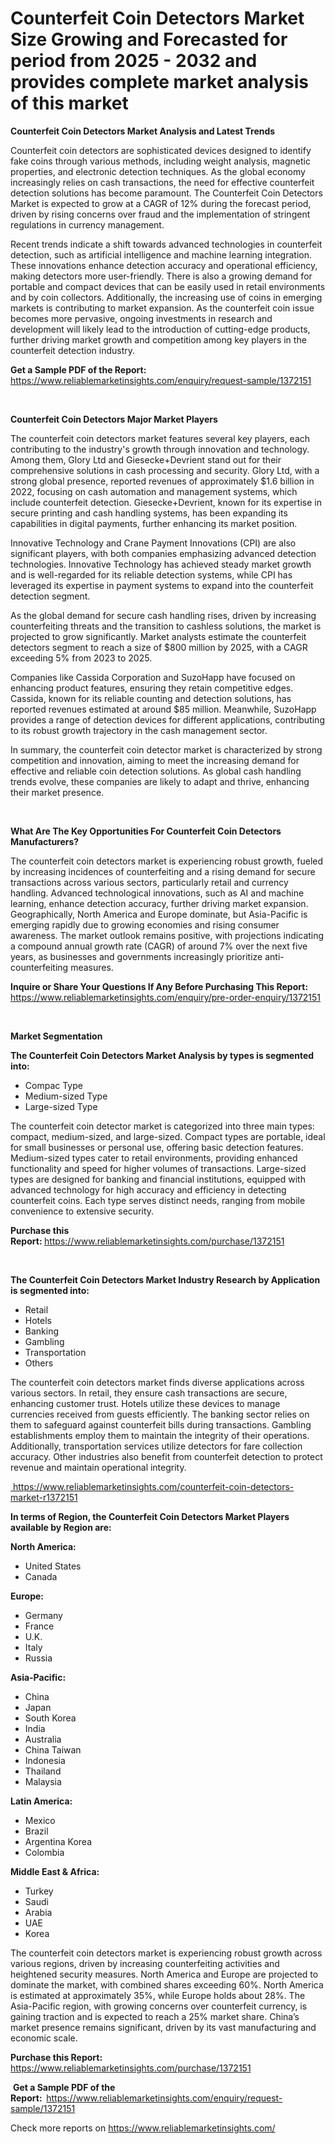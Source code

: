 <p><h1>Counterfeit Coin Detectors Market Size Growing and Forecasted for period from 2025 - 2032 and provides complete market analysis of this market</h1></p><p><strong>Counterfeit Coin Detectors Market Analysis and Latest Trends</strong></p>
<p><p>Counterfeit coin detectors are sophisticated devices designed to identify fake coins through various methods, including weight analysis, magnetic properties, and electronic detection techniques. As the global economy increasingly relies on cash transactions, the need for effective counterfeit detection solutions has become paramount. The Counterfeit Coin Detectors Market is expected to grow at a CAGR of 12% during the forecast period, driven by rising concerns over fraud and the implementation of stringent regulations in currency management.</p><p>Recent trends indicate a shift towards advanced technologies in counterfeit detection, such as artificial intelligence and machine learning integration. These innovations enhance detection accuracy and operational efficiency, making detectors more user-friendly. There is also a growing demand for portable and compact devices that can be easily used in retail environments and by coin collectors. Additionally, the increasing use of coins in emerging markets is contributing to market expansion. As the counterfeit coin issue becomes more pervasive, ongoing investments in research and development will likely lead to the introduction of cutting-edge products, further driving market growth and competition among key players in the counterfeit detection industry.</p></p>
<p><strong>Get a Sample PDF of the Report:&nbsp;</strong> <a href="https://www.reliablemarketinsights.com/enquiry/request-sample/1372151?utm_campaign=3121&utm_medium=2&utm_source=Github&utm_content=ia&utm_term=22032025&utm_id=counterfeit-coin-detectors">https://www.reliablemarketinsights.com/enquiry/request-sample/1372151</a></p>
<p>&nbsp;</p>
<p><strong>Counterfeit Coin Detectors Major Market Players</strong></p>
<p><p>The counterfeit coin detectors market features several key players, each contributing to the industry's growth through innovation and technology. Among them, Glory Ltd and Giesecke+Devrient stand out for their comprehensive solutions in cash processing and security. Glory Ltd, with a strong global presence, reported revenues of approximately $1.6 billion in 2022, focusing on cash automation and management systems, which include counterfeit detection. Giesecke+Devrient, known for its expertise in secure printing and cash handling systems, has been expanding its capabilities in digital payments, further enhancing its market position.</p><p>Innovative Technology and Crane Payment Innovations (CPI) are also significant players, with both companies emphasizing advanced detection technologies. Innovative Technology has achieved steady market growth and is well-regarded for its reliable detection systems, while CPI has leveraged its expertise in payment systems to expand into the counterfeit detection segment.</p><p>As the global demand for secure cash handling rises, driven by increasing counterfeiting threats and the transition to cashless solutions, the market is projected to grow significantly. Market analysts estimate the counterfeit detectors segment to reach a size of $800 million by 2025, with a CAGR exceeding 5% from 2023 to 2025.</p><p>Companies like Cassida Corporation and SuzoHapp have focused on enhancing product features, ensuring they retain competitive edges. Cassida, known for its reliable counting and detection solutions, has reported revenues estimated at around $85 million. Meanwhile, SuzoHapp provides a range of detection devices for different applications, contributing to its robust growth trajectory in the cash management sector.</p><p>In summary, the counterfeit coin detector market is characterized by strong competition and innovation, aiming to meet the increasing demand for effective and reliable coin detection solutions. As global cash handling trends evolve, these companies are likely to adapt and thrive, enhancing their market presence.</p></p>
<p>&nbsp;</p>
<p><strong>What Are The Key Opportunities For Counterfeit Coin Detectors Manufacturers?</strong></p>
<p><p>The counterfeit coin detectors market is experiencing robust growth, fueled by increasing incidences of counterfeiting and a rising demand for secure transactions across various sectors, particularly retail and currency handling. Advanced technological innovations, such as AI and machine learning, enhance detection accuracy, further driving market expansion. Geographically, North America and Europe dominate, but Asia-Pacific is emerging rapidly due to growing economies and rising consumer awareness. The market outlook remains positive, with projections indicating a compound annual growth rate (CAGR) of around 7% over the next five years, as businesses and governments increasingly prioritize anti-counterfeiting measures.</p></p>
<p><strong>Inquire or Share Your Questions If Any Before Purchasing This Report:</strong> <a href="https://www.reliablemarketinsights.com/enquiry/pre-order-enquiry/1372151?utm_campaign=3121&utm_medium=2&utm_source=Github&utm_content=ia&utm_term=22032025&utm_id=counterfeit-coin-detectors">https://www.reliablemarketinsights.com/enquiry/pre-order-enquiry/1372151</a></p>
<p>&nbsp;</p>
<p><strong>Market Segmentation</strong></p>
<p><strong>The Counterfeit Coin Detectors Market Analysis by types is segmented into:</strong></p>
<p><ul><li>Compac Type</li><li>Medium-sized Type</li><li>Large-sized Type</li></ul></p>
<p><p>The counterfeit coin detector market is categorized into three main types: compact, medium-sized, and large-sized. Compact types are portable, ideal for small businesses or personal use, offering basic detection features. Medium-sized types cater to retail environments, providing enhanced functionality and speed for higher volumes of transactions. Large-sized types are designed for banking and financial institutions, equipped with advanced technology for high accuracy and efficiency in detecting counterfeit coins. Each type serves distinct needs, ranging from mobile convenience to extensive security.</p></p>
<p><strong>Purchase this Report:&nbsp;</strong><a href="https://www.reliablemarketinsights.com/purchase/1372151?utm_campaign=3121&utm_medium=2&utm_source=Github&utm_content=ia&utm_term=22032025&utm_id=counterfeit-coin-detectors">https://www.reliablemarketinsights.com/purchase/1372151</a></p>
<p>&nbsp;</p>
<p><strong>The Counterfeit Coin Detectors Market Industry Research by Application is segmented into:</strong></p>
<p><ul><li>Retail</li><li>Hotels</li><li>Banking</li><li>Gambling</li><li>Transportation</li><li>Others</li></ul></p>
<p><p>The counterfeit coin detectors market finds diverse applications across various sectors. In retail, they ensure cash transactions are secure, enhancing customer trust. Hotels utilize these devices to manage currencies received from guests efficiently. The banking sector relies on them to safeguard against counterfeit bills during transactions. Gambling establishments employ them to maintain the integrity of their operations. Additionally, transportation services utilize detectors for fare collection accuracy. Other industries also benefit from counterfeit detection to protect revenue and maintain operational integrity.</p></p>
<p><a href="https://www.reliablemarketinsights.com/counterfeit-coin-detectors-market-r1372151?utm_campaign=3121&utm_medium=2&utm_source=Github&utm_content=ia&utm_term=22032025&utm_id=counterfeit-coin-detectors">&nbsp;https://www.reliablemarketinsights.com/counterfeit-coin-detectors-market-r1372151</a></p>
<p><strong>In terms of Region, the Counterfeit Coin Detectors Market Players available by Region are:</strong></p>
<p>
    <p> <strong> North America: </strong>
        <ul>
            <li>United States</li>
            <li>Canada</li>
        </ul>
        </p> 
    <p> <strong> Europe: </strong>
        <ul>
            <li>Germany</li>
            <li>France</li>
            <li>U.K.</li>
            <li>Italy</li>
            <li>Russia</li>
        </ul>
        </p> 
    <p> <strong> Asia-Pacific: </strong>
        <ul>
            <li>China</li>
            <li>Japan</li>
            <li>South Korea</li>
            <li>India</li>
            <li>Australia</li>
            <li>China Taiwan</li>
            <li>Indonesia</li>
            <li>Thailand</li>
            <li>Malaysia</li>
        </ul>
        </p> 
    <p> <strong> Latin America: </strong>
        <ul>
            <li>Mexico</li>
            <li>Brazil</li>
            <li>Argentina Korea</li>
            <li>Colombia</li>
        </ul>
        </p> 
    <p> <strong> Middle East & Africa: </strong>
        <ul>
            <li>Turkey</li>
            <li>Saudi</li>
            <li>Arabia</li>
            <li>UAE</li>
            <li>Korea</li>
        </ul>
    </p>
    </p>
<p><p>The counterfeit coin detectors market is experiencing robust growth across various regions, driven by increasing counterfeiting activities and heightened security measures. North America and Europe are projected to dominate the market, with combined shares exceeding 60%. North America is estimated at approximately 35%, while Europe holds about 28%. The Asia-Pacific region, with growing concerns over counterfeit currency, is gaining traction and is expected to reach a 25% market share. China’s market presence remains significant, driven by its vast manufacturing and economic scale.</p></p>
<p><strong>Purchase this Report: </strong><a href="https://www.reliablemarketinsights.com/purchase/1372151?utm_campaign=3121&utm_medium=2&utm_source=Github&utm_content=ia&utm_term=22032025&utm_id=counterfeit-coin-detectors">https://www.reliablemarketinsights.com/purchase/1372151</a></p>
<p>&nbsp;<strong>Get a Sample PDF of the Report:&nbsp;&nbsp;</strong><a href="https://www.reliablemarketinsights.com/enquiry/request-sample/1372151?utm_campaign=3121&utm_medium=2&utm_source=Github&utm_content=ia&utm_term=22032025&utm_id=counterfeit-coin-detectors">https://www.reliablemarketinsights.com/enquiry/request-sample/1372151</a></p>
<p><strong></strong></p>
<p>Check more reports on <a href="https://www.reliablemarketinsights.com/?utm_campaign=3121&utm_medium=2&utm_source=Github&utm_content=ia&utm_term=22032025&utm_id=counterfeit-coin-detectors">https://www.reliablemarketinsights.com/</a></p>